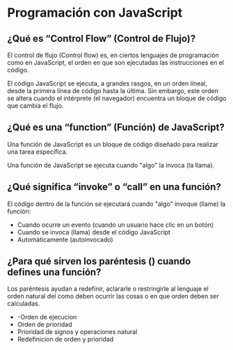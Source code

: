 # Programación con JavaScript
## ¿Qué es “Control Flow” (Control de Flujo)?
El control de flujo (Control flow) es, en ciertos lenguajes de programación como en JavaScript, el orden en que son ejecutadas las instrucciones en el código.

El código JavaScript se ejecuta, a grandes rasgos, en un orden líneal, desde la primera línea de código hasta la última. Sin embargo, este orden se altera cuando el intérprete (el navegador) encuentra un bloque de código que cambia el flujo.
## ¿Qué es una “function” (Función) de JavaScript?
Una función de JavaScript es un bloque de código diseñado para realizar una tarea específica.

Una función de JavaScript se ejecuta cuando "algo" la invoca (la llama).
## ¿Qué significa “invoke” o “call” en una función?
El código dentro de la función se ejecutará cuando "algo" invoque (llame) la función:

- Cuando ocurre un evento (cuando un usuario hace clic en un botón)
- Cuando se invoca (llama) desde el código JavaScript
- Automáticamente (autoinvocado)
## ¿Para qué sirven los paréntesis () cuando defines una función?
Los paréntesis ayudan a redefinir, aclararle o restringirle al lenguaje el orden natural del como deben ocurrir las cosas o en que orden deben ser calculadas.

- -Orden de ejecucion
- Orden de prioridad
- Prioridad de signos y operaciones natural
- Redefinicion de orden y prioridad